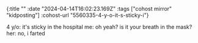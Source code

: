 {:title ""
 :date "2024-04-14T16:02:23.169Z"
 :tags ["cohost mirror" "kidposting"]
 :cohost-url "5560335-4-y-o-it-s-sticky-i"}

4 y/o: it's sticky in the hospital
me: oh yeah? is it your breath in the mask?
her: no, i farted

